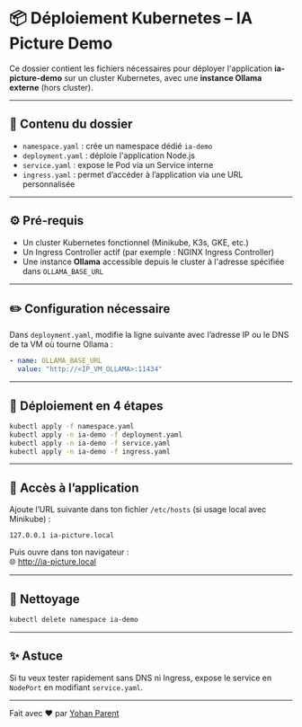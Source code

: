 # 📦 Déploiement Kubernetes – IA Picture Demo

Ce dossier contient les fichiers nécessaires pour déployer l'application **ia-picture-demo** sur un cluster Kubernetes, avec une **instance Ollama externe** (hors cluster).

---

## 📁 Contenu du dossier

- `namespace.yaml` : crée un namespace dédié `ia-demo`
- `deployment.yaml` : déploie l'application Node.js
- `service.yaml` : expose le Pod via un Service interne
- `ingress.yaml` : permet d’accéder à l’application via une URL personnalisée

---

## ⚙️ Pré-requis

- Un cluster Kubernetes fonctionnel (Minikube, K3s, GKE, etc.)
- Un Ingress Controller actif (par exemple : NGINX Ingress Controller)
- Une instance **Ollama** accessible depuis le cluster à l'adresse spécifiée dans `OLLAMA_BASE_URL`

---

## ✏️ Configuration nécessaire

Dans `deployment.yaml`, modifie la ligne suivante avec l’adresse IP ou le DNS de ta VM où tourne Ollama :

```yaml
- name: OLLAMA_BASE_URL
  value: "http://<IP_VM_OLLAMA>:11434"
```

---

## 🚀 Déploiement en 4 étapes

```bash
kubectl apply -f namespace.yaml
kubectl apply -n ia-demo -f deployment.yaml
kubectl apply -n ia-demo -f service.yaml
kubectl apply -n ia-demo -f ingress.yaml
```

---

## 🧪 Accès à l’application

Ajoute l’URL suivante dans ton fichier `/etc/hosts` (si usage local avec Minikube) :

```
127.0.0.1 ia-picture.local
```

Puis ouvre dans ton navigateur :  
🌐 http://ia-picture.local

---

## 🧹 Nettoyage

```bash
kubectl delete namespace ia-demo
```

---

## ✨ Astuce

Si tu veux tester rapidement sans DNS ni Ingress, expose le service en `NodePort` en modifiant `service.yaml`.

---

Fait avec ❤️ par [Yohan Parent](https://github.com/yohannumspot)
